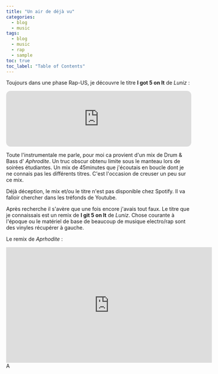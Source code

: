 ```yaml
---
title: "Un air de déjà vu"
categories:
  - blog
  - music
tags:
  - blog
  - music
  - rap
  - sample
toc: true
toc_label: "Table of Contents"
---
```


Toujours dans une phase Rap-US, je découvre le titre __I got 5 on It__ de _Luniz_ :

<iframe style="border-radius:12px" src="https://open.spotify.com/embed/track/7vfvZp6KZJpxiaW6rI9ieM?utm_source=generator&theme=0" width="100%" height="152" frameBorder="0" allowfullscreen="" allow="autoplay; clipboard-write; encrypted-media; fullscreen; picture-in-picture" loading="lazy"></iframe>

Toute l'instrumentale me parle, pour moi ca provient d'un mix de Drum & Bass d' _Aphrodite_. Un truc obscur obtenu limite sous le manteau lors de soirées étudiantes. Un mix de 45minutes que j'écoutais en boucle dont je ne connais pas les différents titres. C'est l'occasion de creuser un peu sur ce mix.

Déjà déception, le mix et/ou le titre n'est pas disponible chez Spotify. Il va falloir chercher dans les tréfonds de Youtube.

Après recherche il s'avère que une fois encore j'avais tout faux. Le titre que je connaissais est un remix de __I git 5 on It__ de _Luniz_. Chose courante à l'époque ou le matériel de base de beaucoup de musique electro/rap sont des vinyles récupérer à gauche.

Le remix de _Aprhodite_ :

<iframe width="560" height="315" src="https://www.youtube.com/embed/3dFEoFKEgi4?si=SBFQTHZKZIhdpAlG" title="YouTube video player" frameborder="0" allow="accelerometer; autoplay; clipboard-write; encrypted-media; gyroscope; picture-in-picture; web-share" allowfullscreen></iframe>A
